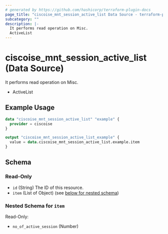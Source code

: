 ```yaml
---
# generated by https://github.com/hashicorp/terraform-plugin-docs
page_title: "ciscoise_mnt_session_active_list Data Source - terraform-provider-ciscoise"
subcategory: ""
description: |-
  It performs read operation on Misc.
  ActiveList
---
```


# ciscoise_mnt_session_active_list (Data Source)

It performs read operation on Misc.

- ActiveList

## Example Usage

```terraform
data "ciscoise_mnt_session_active_list" "example" {
  provider = ciscoise
}

output "ciscoise_mnt_session_active_list_example" {
  value = data.ciscoise_mnt_session_active_list.example.item
}
```

<!-- schema generated by tfplugindocs -->
## Schema

### Read-Only

- `id` (String) The ID of this resource.
- `item` (List of Object) (see [below for nested schema](#nestedatt--item))

<a id="nestedatt--item"></a>
### Nested Schema for `item`

Read-Only:

- `no_of_active_session` (Number)


